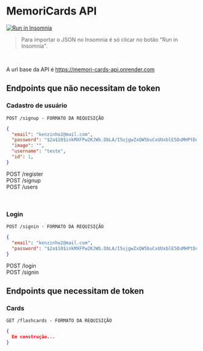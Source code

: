# MemoriCards API

<a href= "https://insomnia.rest/run/?label=memori-cards-api&uri=https%3A%2F%2Fmemori-cards-api.onrender.com" target="_blank"><img src="https://insomnia.rest/images/run.svg" alt="Run in Insomnia"></a>

<blockquote> Para importar o JSON no Insomnia é só clicar no botão "Run in Insomnia".
</blockquote>
<br>

A url base da API é https://memori-cards-api.onrender.com

## Endpoints que não necessitam de token

### Cadastro de usuário

`POST /signup - FORMATO DA REQUISIÇÃO`

```json
{
  "email": "kenzinho2@mail.com",
  "password": "$2a$10$inkMXFPw2KJWb.DbLA/I5ujgwZxQW5buCxUUxblE5OuMHPtDcSnnm",
  "image": "",
  "username": "teste",
  "id": 1,
}
```

POST /register <br/>
POST /signup <br/>
POST /users

<br>

### Login

`POST /signin - FORMATO DA REQUISIÇÃO`

```json
{
  "email": "kenzinho2@mail.com",
  "password": "$2a$10$inkMXFPw2KJWb.DbLA/I5ujgwZxQW5buCxUUxblE5OuMHPtDcSnnm",
}
```

POST /login <br/>
POST /signin

## Endpoints que necessitam de token

### Cards

`GET /flashcards - FORMATO DA REQUISIÇÃO`

```json
{
  Em construção...
}
```
